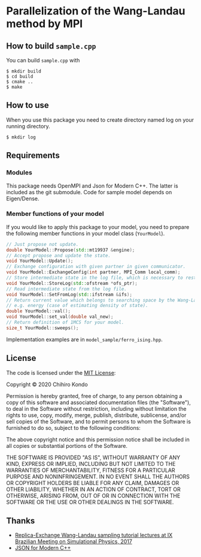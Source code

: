 # Parallelization of the Wang-Landau method by MPI
## How to build `sample.cpp`
You can build `sample.cpp` with

~~~shell-session
$ mkdir build
$ cd build
$ cmake ..
$ make
~~~

## How to use
When you use this package you need to create directory named log on your running
directory.

~~~shell-session
$ mkdir log
~~~

## Requirements
### Modules
This package needs OpenMPI and Json for Modern C++.
The latter is included as the git submodule.
Code for sample model depends on Eigen/Dense.
### Member functions of your model
If you would like to apply this package to your model, you need to prepare the following member functions in your model class (`YourModel`).
```c++
// Just propose not update.
double YourModel::Propose(std::mt19937 &engine);
// Accept propose and update the state.
void YourModel::Update();
// Exchange configuration with given partner in given communicator.
void YourModel::ExchangeConfig(int partner, MPI_Comm local_comm);
// Store intermediate state in the log file, which is necessary to restart the execution.
void YourModel::StoreLog(std::ofstream *ofs_ptr);
// Read intermediate state from the log file.
void YourModel::SetFromLog(std::ifstream &ifs);
// Return current value which belongs to searching space by the Wang-Landau method.
// e.g. energy (case of estimating density of state).
double YourModel::val();
void YourModel::set_val(double val_new);
// Return definition of 1MCS for your model.
size_t YourModel::sweeps();
```
Implementation examples are in `model_sample/ferro_ising.hpp`.

## License
The code is licensed under the [MIT License](https://opensource.org/licenses/MIT):

Copyright &copy; 2020 Chihiro Kondo

Permission is hereby granted, free of charge, to any person obtaining a copy of this software and associated documentation files (the "Software"), to deal in the Software without restriction, including without limitation the rights to use, copy, modify, merge, publish, distribute, sublicense, and/or sell copies of the Software, and to permit persons to whom the Software is furnished to do so, subject to the following conditions:

The above copyright notice and this permission notice shall be included in all copies or substantial portions of the Software.

THE SOFTWARE IS PROVIDED "AS IS", WITHOUT WARRANTY OF ANY KIND, EXPRESS OR IMPLIED, INCLUDING BUT NOT LIMITED TO THE WARRANTIES OF MERCHANTABILITY, FITNESS FOR A PARTICULAR PURPOSE AND NONINFRINGEMENT. IN NO EVENT SHALL THE AUTHORS OR COPYRIGHT HOLDERS BE LIABLE FOR ANY CLAIM, DAMAGES OR OTHER LIABILITY, WHETHER IN AN ACTION OF CONTRACT, TORT OR OTHERWISE, ARISING FROM, OUT OF OR IN CONNECTION WITH THE SOFTWARE OR THE USE OR OTHER DEALINGS IN THE SOFTWARE.

## Thanks
- [Replica-Exchange Wang-Landau sampling tutorial lectures at IX Brazilian Meeting on Simulational Physics, 2017](https://github.com/yingwaili/bmsp2017)
- [JSON for Modern C++](https://github.com/nlohmann/json#)
